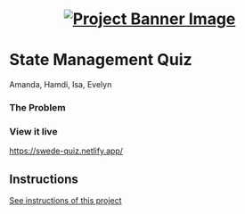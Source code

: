 <h1 align="center">
  <a href="">
    <img src="/src/assets/quiz.svg" alt="Project Banner Image">
  </a>
</h1>

# State Management Quiz

Amanda, Hamdi, Isa, Evelyn 


### The Problem



### View it live

https://swede-quiz.netlify.app/

## Instructions

<a href="instructions.md">
   See instructions of this project
  </a>
